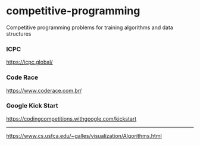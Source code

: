 # competitive-programming  
Competitive programming problems for training algorithms and data structures  

### ICPC   
https://icpc.global/  
 
### Code Race  
https://www.coderace.com.br/  

### Google Kick Start  
https://codingcompetitions.withgoogle.com/kickstart

___
https://www.cs.usfca.edu/~galles/visualization/Algorithms.html
